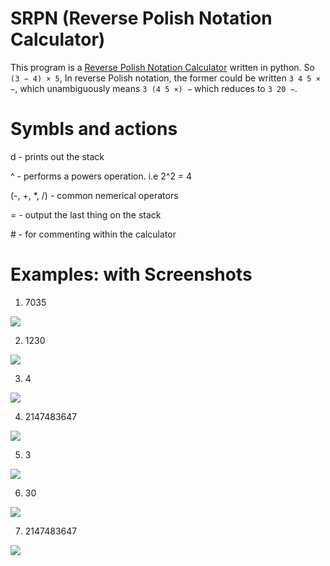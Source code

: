 # SRPN (Reverse Polish Notation Calculator)

This program is a [Reverse Polish Notation Calculator](https://en.wikipedia.org/wiki/Reverse_Polish_notation) written in python.
So  `(3 − 4) × 5`, In reverse Polish notation, the former could be written `3 4 5 × −`, which unambiguously means `3 (4 5 ×) −` which reduces to `3 20 −`.

# Symbls and actions

d - prints out the stack

^ - performs a powers operation. i.e 2^2 = 4

(-, +, *, /) - common nemerical operators

= - output the last thing on the stack

\# - for commenting within the calculator


# Examples: with Screenshots 

1. 7035

![](Aspose.Words.4f2cb244-e3ec-4e7c-8de5-3d18f4bf0659.001.png)

2. 1230

![](Aspose.Words.4f2cb244-e3ec-4e7c-8de5-3d18f4bf0659.002.png)

3. 4 

![](Aspose.Words.4f2cb244-e3ec-4e7c-8de5-3d18f4bf0659.003.png)

4. 2147483647

![](Aspose.Words.4f2cb244-e3ec-4e7c-8de5-3d18f4bf0659.004.png)

5. 3

![](Aspose.Words.4f2cb244-e3ec-4e7c-8de5-3d18f4bf0659.005.png)

6. 30  

![](Aspose.Words.4f2cb244-e3ec-4e7c-8de5-3d18f4bf0659.006.png)

7. 2147483647

![](Aspose.Words.4f2cb244-e3ec-4e7c-8de5-3d18f4bf0659.007.png)







